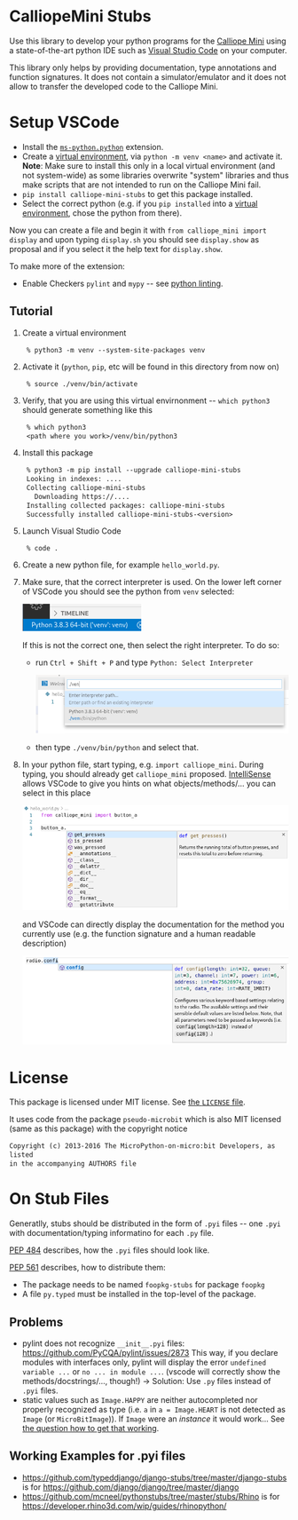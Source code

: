 # CalliopeMini Stubs

Use this library to develop your python programs for the
[Calliope Mini](https://calliope.cc/)
using a state-of-the-art python IDE such as
[Visual Studio Code](https://code.visualstudio.com/)
on your computer.

This library only helps by providing documentation, type annotations and
function signatures.
It does not contain a simulator/emulator and it does not allow to transfer the
developed code to the Calliope Mini.



# Setup VSCode

- Install the [`ms-python.python`](https://marketplace.visualstudio.com/items?itemName=ms-python.python) extension.
- Create a
  [virtual environment](https://docs.python.org/3/tutorial/venv.html),
  via `python -m venv <name>` and activate it.
  **Note**: Make sure to install this only in a local virtual environment (and
  not system-wide) as some libraries overwrite "system" libraries and thus
  make scripts that are not intended to run on the Calliope Mini fail.
- `pip install calliope-mini-stubs` to get this package installed.
- Select the correct python (e.g. if you `pip installed` into a
  [virtual environment](https://docs.python.org/3/tutorial/venv.html),
  chose the python from there).

Now you can create a file and begin it with `from calliope_mini import display`
and upon typing `display.sh` you should see `display.show` as proposal and if
you select it the help text for `display.show`.

To make more of the extension:

- Enable Checkers `pylint` and `mypy` -- see [python linting](https://code.visualstudio.com/docs/python/linting).


## Tutorial

1. Create a virtual environment

        % python3 -m venv --system-site-packages venv

1. Activate it (`python`, `pip`, etc will be found in this directory from now on)

        % source ./venv/bin/activate

1. Verify, that you are using this virtual envirnonment -- `which python3` should generate something like this

        % which python3
        <path where you work>/venv/bin/python3

1. Install this package

        % python3 -m pip install --upgrade calliope-mini-stubs
        Looking in indexes: ....
        Collecting calliope-mini-stubs
          Downloading https://....
        Installing collected packages: calliope-mini-stubs
        Successfully installed calliope-mini-stubs-<version>

1. Launch Visual Studio Code

        % code .

1. Create a new python file, for example `hello_world.py`.
1. Make sure, that the correct interpreter is used.
   On the lower left corner of VSCode you should see the python from `venv` selected:

    ![VSCode displaying the current version of python used](selected_python.png)

    If this is not the correct one, then select the right interpreter.
    To do so:
    - run `Ctrl + Shift + P` and type `Python: Select Interpreter`

        ![VSCode prompt to enter the path to python](select_correct_python.png)

    - then type `./venv/bin/python` and select that.
1. In your python file, start typing, e.g. `import calliope_mini`.
   During typing, you should already get `calliope_mini` proposed.
   [IntelliSense](https://code.visualstudio.com/docs/editor/intellisense)
   allows VSCode to give you hints on what objects/methods/... you can select in this place

    ![Intellisense proposes buttons A and B to chose from](intellisense_button_proposal.png)

   and VSCode can directly display the documentation for the method you currently use
   (e.g. the function signature and a human readable description)

    ![Intellisense shows radio documentation](intellisense_radio_documentation.png)


# License

This package is licensed under MIT license.
See [the `LICENSE` file](LICENSE).

It uses code from the package `pseudo-microbit` which is also MIT licensed
(same as this package) with the copyright notice

    Copyright (c) 2013-2016 The MicroPython-on-micro:bit Developers, as listed
    in the accompanying AUTHORS file


# On Stub Files

Generatlly, stubs should be distributed in the form of `.pyi` files -- one
`.pyi` with documentation/typing informatino for each `.py` file.

[PEP 484](https://www.python.org/dev/peps/pep-0484/)
describes, how the `.pyi` files should look like.

[PEP 561](https://www.python.org/dev/peps/pep-0561/)
describes, how to distribute them:
- The package needs to be named `foopkg-stubs` for package `foopkg`
- A file `py.typed` must be installed in the top-level of the package.


## Problems

- pylint does not recognize `__init__.pyi` files: https://github.com/PyCQA/pylint/issues/2873
  This way, if you declare modules with interfaces only, pylint will display the error `undefined variable ...` or `no ... in module ...`.
  (vscode will correctly show the methods/docstrings/..., though!)
  -> Solution: Use `.py` files instead of `.pyi` files.
- static values such as `Image.HAPPY` are neither autocompleted nor properly
  recognized as type (i.e. `a` in `a = Image.HEART` is not detected as `Image`
  (or `MicroBitImage`)).
  If `Image` were an _instance_ it would work...
  See [the question how to get that working](https://stackoverflow.com/q/61231863/2165903).


## Working Examples for .pyi files


- https://github.com/typeddjango/django-stubs/tree/master/django-stubs
  is for https://github.com/django/django/tree/master/django
- https://github.com/mcneel/pythonstubs/tree/master/stubs/Rhino
  is for https://developer.rhino3d.com/wip/guides/rhinopython/
